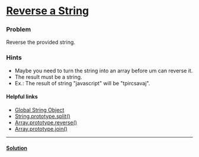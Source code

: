 # [Reverse a String](https://www.freecodecamp.com/challenges/reverse-a-string)

### Problem
Reverse the provided string.

### Hints
- Maybe you need to turn the string into an array before um can reverse it.
- The result must be a string.
- Ex.: The result of string "javascript" will be "tpircsavaj".

#### Helpful links
- [Global String Object](https://developer.mozilla.org/en-US/docs/Web/JavaScript/Reference/Global_Objects/String)
- [String.prototype.split()](https://developer.mozilla.org/en-US/docs/Web/JavaScript/Reference/Global_Objects/String/split)
- [Array.prototype.reverse()](https://developer.mozilla.org/en-US/docs/Web/JavaScript/Reference/Global_Objects/Array/reverse)
- [Array.prototype.join()](https://developer.mozilla.org/en-US/docs/Web/JavaScript/Reference/Global_Objects/Array/join)

---
#### [Solution](https://github.com/bcarvalho89/freecodecamp/en_EN/reverse-a-string/solution.md)